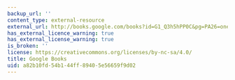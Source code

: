 ```yaml
---
backup_url: ''
content_type: external-resource
external_url: http://books.google.com/books?id=G1_Q3h5hPP0C&pg=PA26=onepage
has_external_licence_warning: true
has_external_license_warning: true
is_broken: ''
license: https://creativecommons.org/licenses/by-nc-sa/4.0/
title: Google Books
uid: a82b10fd-54b1-44ff-8940-5e56659f9d02
---
```

